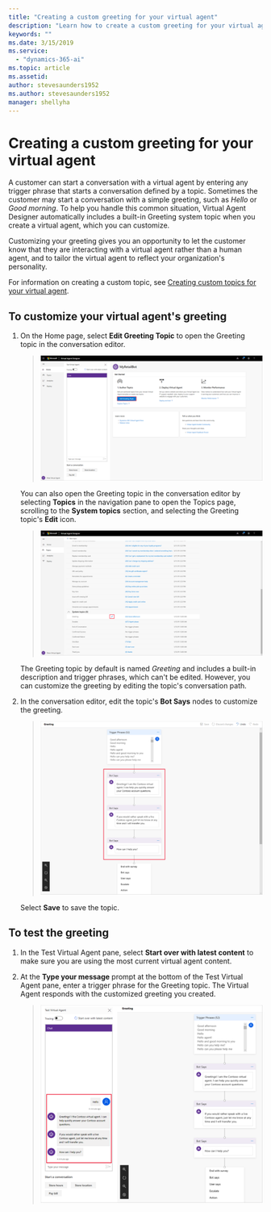 ```yaml
---
title: "Creating a custom greeting for your virtual agent"
description: "Learn how to create a custom greeting for your virtual agent."
keywords: ""
ms.date: 3/15/2019
ms.service:
  - "dynamics-365-ai"
ms.topic: article
ms.assetid: 
author: stevesaunders1952
ms.author: stevesaunders1952
manager: shellyha
---
```


# Creating a custom greeting for your virtual agent

A customer can start a conversation with a virtual agent by entering any trigger phrase that starts a conversation defined by a topic. Sometimes the customer may start a conversation with a simple greeting, such as *Hello* or *Good morning*. To help you handle this common situation, Virtual Agent Designer automatically includes a built-in Greeting system topic when you create a virtual agent, which you can customize.

Customizing your greeting gives you an opportunity to let the customer know that they are interacting with a virtual agent rather than a human agent, and to tailor the virtual agent to reflect your organization's personality.

For information on creating a custom topic, see [Creating custom topics for your virtual agent](getting-started-create-topics.md).

## To customize your virtual agent's greeting

1. On the Home page, select **Edit Greeting Topic** to open the Greeting topic in the conversation editor.

   > ![Open Greeting topic](media/open-greeting-topic.png)

    You can also open the Greeting topic in the conversation editor by selecting **Topics** in the navigation pane to open the Topics page, scrolling to the **System topics** section, and selecting the Greeting topic's **Edit** icon.

   > ![Alternate open greeting](media/alternate-open-greeting.png)

    The Greeting topic by default is named *Greeting* and includes a built-in description and trigger phrases, which can't be edited. However, you can customize the greeting by editing the topic's conversation path.

2. In the conversation editor, edit the topic's **Bot Says** nodes to customize the greeting.

   > ![Custom greeting](media/custom-greeting.png)

    Select **Save** to save the topic.

## To test the greeting

1. In the Test Virtual Agent pane, select **Start over with latest content** to make sure you are using the most current virtual agent content.

2. At the **Type your message** prompt at the bottom of the Test Virtual Agent pane, enter a trigger phrase for the Greeting topic. The Virtual Agent responds with the customized greeting you created.

   > ![Test greeting](media/test-greeting.png)

